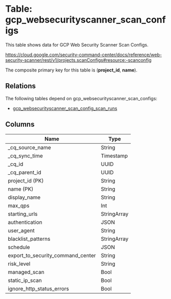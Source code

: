 # Table: gcp_websecurityscanner_scan_configs

This table shows data for GCP Web Security Scanner Scan Configs.

https://cloud.google.com/security-command-center/docs/reference/web-security-scanner/rest/v1/projects.scanConfigs#resource:-scanconfig

The composite primary key for this table is (**project_id**, **name**).

## Relations

The following tables depend on gcp_websecurityscanner_scan_configs:
  - [gcp_websecurityscanner_scan_config_scan_runs](gcp_websecurityscanner_scan_config_scan_runs)

## Columns

| Name          | Type          |
| ------------- | ------------- |
|_cq_source_name|String|
|_cq_sync_time|Timestamp|
|_cq_id|UUID|
|_cq_parent_id|UUID|
|project_id (PK)|String|
|name (PK)|String|
|display_name|String|
|max_qps|Int|
|starting_urls|StringArray|
|authentication|JSON|
|user_agent|String|
|blacklist_patterns|StringArray|
|schedule|JSON|
|export_to_security_command_center|String|
|risk_level|String|
|managed_scan|Bool|
|static_ip_scan|Bool|
|ignore_http_status_errors|Bool|